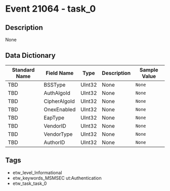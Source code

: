 # Event 21064 - task_0

## Description
None

## Data Dictionary
|Standard Name|Field Name|Type|Description|Sample Value|
|---|---|---|---|---|
|TBD|BSSType|UInt32|None|`None`|
|TBD|AuthAlgoId|UInt32|None|`None`|
|TBD|CipherAlgoId|UInt32|None|`None`|
|TBD|OnexEnabled|UInt32|None|`None`|
|TBD|EapType|UInt32|None|`None`|
|TBD|VendorID|UInt32|None|`None`|
|TBD|VendorType|UInt32|None|`None`|
|TBD|AuthorID|UInt32|None|`None`|

## Tags
* etw_level_Informational
* etw_keywords_MSMSEC ut:Authentication
* etw_task_task_0